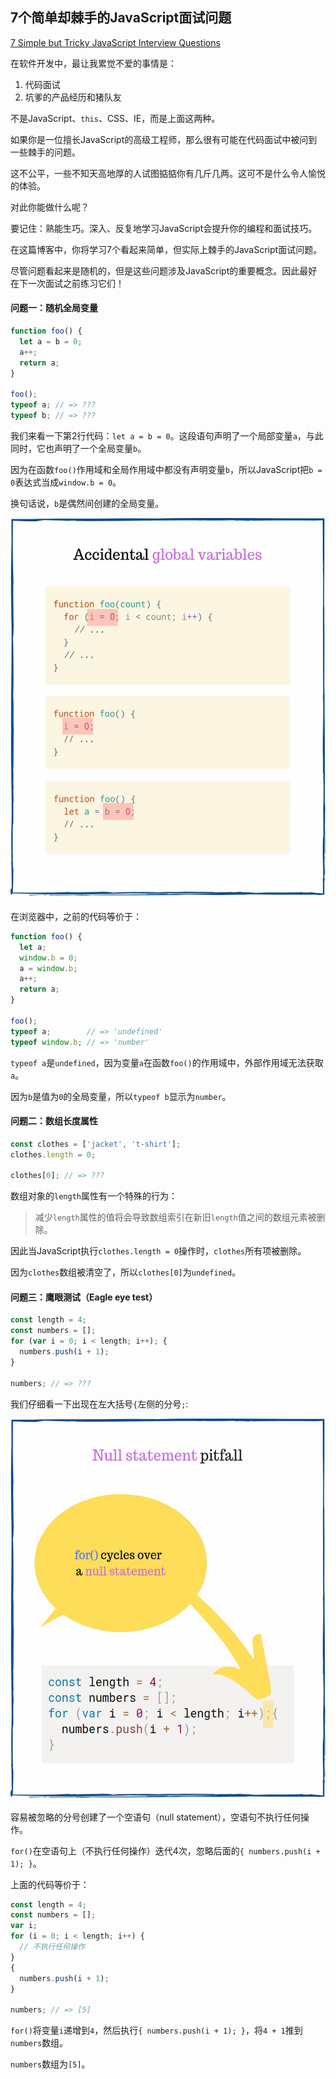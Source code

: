 ## 7个简单却棘手的JavaScript面试问题

[7 Simple but Tricky JavaScript Interview Questions](https://dmitripavlutin.com/simple-but-tricky-javascript-interview-questions/)

在软件开发中，最让我累觉不爱的事情是：

1. 代码面试
2. 坑爹的产品经历和猪队友

不是JavaScript、`this`、CSS、IE，而是上面这两种。

如果你是一位擅长JavaScript的高级工程师，那么很有可能在代码面试中被问到一些棘手的问题。

这不公平，一些不知天高地厚的人试图掂掂你有几斤几两。这可不是什么令人愉悦的体验。

对此你能做什么呢？

要记住：熟能生巧。深入、反复地学习JavaScript会提升你的编程和面试技巧。

在这篇博客中，你将学习7个看起来简单，但实际上棘手的JavaScript面试问题。

尽管问题看起来是随机的，但是这些问题涉及JavaScript的重要概念。因此最好在下一次面试之前练习它们！

#### 问题一：随机全局变量
```javascript
function foo() {
  let a = b = 0;
  a++;
  return a;
}

foo();
typeof a; // => ???
typeof b; // => ???
```
我们来看一下第2行代码：`let a = b = 0`。这段语句声明了一个局部变量`a`，与此同时，它也声明了一个全局变量`b`。

因为在函数`foo()`作用域和全局作用域中都没有声明变量`b`，所以JavaScript把`b = 0`表达式当成`window.b = 0`。

换句话说，`b`是偶然间创建的全局变量。

<img src="../img/accitental-global-variables.webp" width = "536" height = "610" alt="Accidental global variables" />

在浏览器中，之前的代码等价于：
```javascript
function foo() {
  let a;
  window.b = 0;
  a = window.b;
  a++;
  return a;
}

foo();
typeof a;        // => 'undefined' 
typeof window.b; // => 'number'
```
`typeof a`是`undefined`，因为变量`a`在函数`foo()`的作用域中，外部作用域无法获取`a`。

因为`b`是值为`0`的全局变量，所以`typeof b`显示为`number`。

#### 问题二：数组长度属性
```javascript
const clothes = ['jacket', 't-shirt'];
clothes.length = 0;

clothes[0]; // => ???
```
数组对象的`length`属性有一个特殊的行为：
> 减少`length`属性的值将会导致数组索引在新旧`length`值之间的数组元素被删除。

因此当JavaScript执行`clothes.length = 0`操作时，`clothes`所有项被删除。

因为`clothes`数组被清空了，所以`clothes[0]`为`undefined`。

#### 问题三：鹰眼测试（Eagle eye test）
```javascript
const length = 4;
const numbers = [];
for (var i = 0; i < length; i++); {
  numbers.push(i + 1);
}

numbers; // => ???
```
我们仔细看一下出现在左大括号`{`左侧的分号`;`:

<img src="../img/null-statement-pitfall.webp" width = "536" height = "610" alt="Null statement pitfall" />

容易被忽略的分号创建了一个空语句（null statement），空语句不执行任何操作。

`for()`在空语句上（不执行任何操作）迭代4次，忽略后面的`{ numbers.push(i + 1); }`。

上面的代码等价于：
```javascript
const length = 4;
const numbers = [];
var i;
for (i = 0; i < length; i++) {
  // 不执行任何操作
}
{
  numbers.push(i + 1);
}

numbers; // => [5]
```
`for()`将变量`i`递增到`4`，然后执行`{ numbers.push(i + 1); }`，将`4 + 1`推到`numbers`数组。

`numbers`数组为`[5]`。

